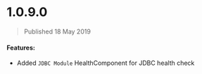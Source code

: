 # 1.0.9.0
> Published 18 May 2019

#### Features:

* Added `JDBC Module` HealthComponent for JDBC health check
